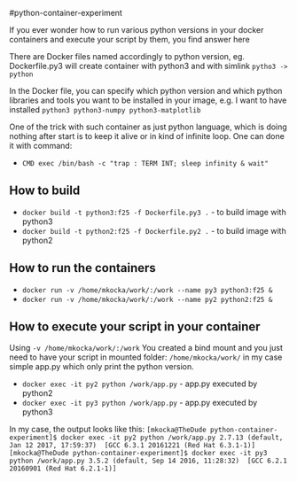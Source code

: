 #python-container-experiment

If you ever wonder how to run various python versions in your docker containers and execute your script by them, you find answer here 

There are Docker files named accordingly to python version, eg. Dockerfile.py3 will create container with python3 and with simlink `pytho3 -> python` 

In the Docker file, you can specify which python version and which python libraries and tools you want to be installed in your image, e.g. I want to have installed `python3 python3-numpy python3-matplotlib`

One of the trick with such container as just python language, which is doing nothing after start is to keep it alive or in kind of infinite loop. One can done it with command:
 * `CMD exec /bin/bash -c "trap : TERM INT; sleep infinity & wait"`

## How to build

 * `docker build -t python3:f25 -f Dockerfile.py3 .` - to build image with python3 
 * `docker build -t python2:f25 -f Dockerfile.py2 .` - to build image with python2 

## How to run the containers 

 * `docker run -v /home/mkocka/work/:/work --name py3 python3:f25 &`
 * `docker run -v /home/mkocka/work/:/work --name py2 python2:f25 &`

## How to execute your script in your container 
 
Using `-v /home/mkocka/work/:/work` You created a bind mount and you just need to have your script in mounted folder: `/home/mkocka/work/` in my case simple app.py which only print the python version. 

 * `docker exec -it py2 python /work/app.py` - app.py executed by python2
 * `docker exec -it py3 python /work/app.py` - app.py executed by python3

In my case, the output looks like this: 
`[mkocka@TheDude python-container-experiment]$ docker exec -it py2 python /work/app.py
2.7.13 (default, Jan 12 2017, 17:59:37) 
[GCC 6.3.1 20161221 (Red Hat 6.3.1-1)]
[mkocka@TheDude python-container-experiment]$ docker exec -it py3 python /work/app.py
3.5.2 (default, Sep 14 2016, 11:28:32) 
[GCC 6.2.1 20160901 (Red Hat 6.2.1-1)]`



